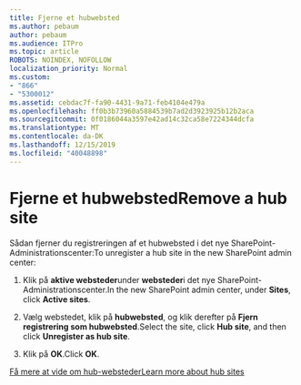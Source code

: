 ```yaml
---
title: Fjerne et hubwebsted
ms.author: pebaum
author: pebaum
ms.audience: ITPro
ms.topic: article
ROBOTS: NOINDEX, NOFOLLOW
localization_priority: Normal
ms.custom:
- "866"
- "5300012"
ms.assetid: cebdac7f-fa90-4431-9a71-feb4104e479a
ms.openlocfilehash: ff0b3b73960a5884539b7ad2d3923925b12b2aca
ms.sourcegitcommit: 0f0186044a3597e42ad14c32ca58e7224344dcfa
ms.translationtype: MT
ms.contentlocale: da-DK
ms.lasthandoff: 12/15/2019
ms.locfileid: "40048898"
---
```

# <a name="remove-a-hub-site"></a><span data-ttu-id="5db56-102">Fjerne et hubwebsted</span><span class="sxs-lookup"><span data-stu-id="5db56-102">Remove a hub site</span></span>

<span data-ttu-id="5db56-103">Sådan fjerner du registreringen af et hubwebsted i det nye SharePoint-Administrationscenter:</span><span class="sxs-lookup"><span data-stu-id="5db56-103">To unregister a hub site in the new SharePoint admin center:</span></span>
  
1. <span data-ttu-id="5db56-104">Klik på **aktive websteder**under **websteder**i det nye SharePoint-Administrationscenter.</span><span class="sxs-lookup"><span data-stu-id="5db56-104">In the new SharePoint admin center, under **Sites**, click **Active sites**.</span></span>

2. <span data-ttu-id="5db56-105">Vælg webstedet, klik på **hubwebsted**, og klik derefter på **Fjern registrering som hubwebsted**.</span><span class="sxs-lookup"><span data-stu-id="5db56-105">Select the site, click **Hub site**, and then click **Unregister as hub site**.</span></span>

3. <span data-ttu-id="5db56-106">Klik på **OK**.</span><span class="sxs-lookup"><span data-stu-id="5db56-106">Click **OK**.</span></span>

[<span data-ttu-id="5db56-107">Få mere at vide om hub-websteder</span><span class="sxs-lookup"><span data-stu-id="5db56-107">Learn more about hub sites</span></span>](https://support.office.com/article/what-is-a-sharepoint-hub-site-fe26ae84-14b7-45b6-a6d1-948b3966427f)
  